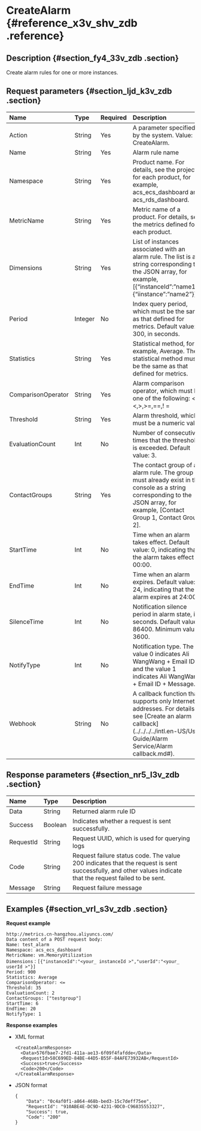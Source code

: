 # CreateAlarm {#reference_x3v_shv_zdb .reference}

## Description {#section_fy4_33v_zdb .section}

Create alarm rules for one or more instances.

## Request parameters {#section_ljd_k3v_zdb .section}

|Name|Type|Required|Description|
|:---|:---|:-------|:----------|
|Action|String|Yes|A parameter specified by the system. Value: CreateAlarm.|
|Name|String|Yes|Alarm rule name|
|Namespace|String|Yes|Product name. For details, see the projects for each product, for example, acs\_ecs\_dashboard and acs\_rds\_dashboard.|
|MetricName|String|Yes|Metric name of a product. For details, see the metrics defined for each product.|
|Dimensions|String|Yes|List of instances associated with an alarm rule. The list is a string corresponding to the JSON array, for example, \[\{“instanceId”:”name1”\},\{“iinstance”:”name2”\}\].|
|Period|Integer|No|Index query period, which must be the same as that defined for metrics. Default value: 300, in seconds.|
|Statistics|String|Yes|Statistical method, for example, Average. The statistical method must be the same as that defined for metrics.|
|ComparisonOperator|String|Yes|Alarm comparison operator, which must be one of the following: <=,<,\>,\>=,==,! =|
|Threshold|String|Yes|Alarm threshold, which must be a numeric value|
|EvaluationCount|Int|No|Number of consecutive times that the threshold is exceeded. Default value: 3.|
|ContactGroups|String|Yes|The contact group of an alarm rule. The group must already exist in the console as a string corresponding to the JSON array, for example, \[Contact Group 1, Contact Group 2\].|
|StartTime|Int|No|Time when an alarm takes effect. Default value: 0, indicating that the alarm takes effect at 00:00.|
|EndTime|Int|No|Time when an alarm expires. Default value: 24, indicating that the alarm expires at 24:00.|
|SilenceTime|Int|No|Notification silence period in alarm state, in seconds. Default value: 86400. Minimum value: 3600.|
|NotifyType|Int|No|Notification type. The value 0 indicates Ali WangWang + Email ID, and the value 1 indicates Ali WangWang + Email ID + Message.|
|Webhook|String|No|A callback function that supports only Internet addresses. For details, see [Create an alarm callback](../../../../intl.en-US/User Guide/Alarm Service/Alarm callback.md#).|

## Response parameters {#section_nr5_l3v_zdb .section}

|Name|Type|Description|
|:---|:---|:----------|
|Data|String|Returned alarm rule ID|
|Success|Boolean|Indicates whether a request is sent successfully.|
|RequestId|String|Request UUID, which is used for querying logs|
|Code|String|Request failure status code. The value 200 indicates that the request is sent successfully, and other values indicate that the request failed to be sent.|
|Message|String|Request failure message|

## Examples {#section_vrl_s3v_zdb .section}

**Request example**

```
http://metrics.cn-hangzhou.aliyuncs.com/
Data content of a POST request body:
Name: test_alarm
Namespace: acs_ecs_dashboard
MetricName: vm.MemoryUtilization
Dimensions：[{"instanceId":"<your_ instanceId >","userId":"<your_ userId >"}]
Period: 900
Statistics: Average
ComparisonOperator: <=
Threshold: 35
EvaluationCount: 2
ContactGroups: ["testgroup"]
StartTime: 6
EndTime: 20
NotifyType: 1
```

**Response examples**

-   XML format

    ```
    <CreateAlarmResponse>
      <Data>576fbae7-2fd1-411a-ae13-6f09f4fafdde</Data>
      <RequestId>58C699ED-84BE-44D5-B55F-84AFE73932AB</RequestId>
      <Success>true</Success>
      <Code>200</Code>
    </CreateAlarmResponse>
    ```

-   JSON format

    ```
    {
        "Data": "0c4af0f1-a864-468b-bed3-15c7deff75ee", 
        "RequestId": "910ABE4E-DC9D-4231-9DC0-C96835553327", 
        "Success": true, 
        "Code": "200"
    }
    ```


